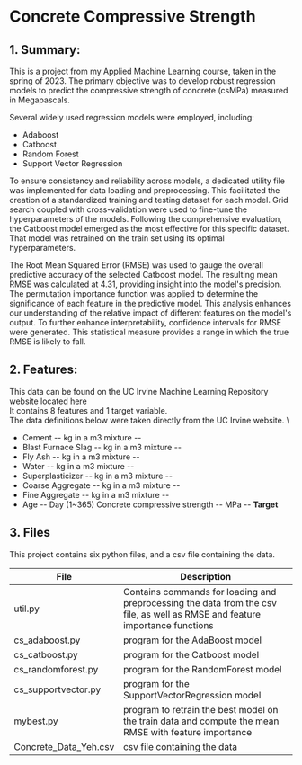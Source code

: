 # Concrete Compressive Strength

## 1. Summary:
This is a project from my Applied Machine Learning course, taken in the spring of 2023. The primary objective was to develop robust regression models to predict the compressive strength of concrete (csMPa) measured in Megapascals. 

Several widely used regression models were employed, including:
* Adaboost
* Catboost
* Random Forest
* Support Vector Regression

To ensure consistency and reliability across models, a dedicated utility file was implemented for data loading and preprocessing. This facilitated the creation of a standardized training and testing dataset for each model. Grid search coupled with cross-validation were used to fine-tune the hyperparameters of the models. Following the comprehensive evaluation, the Catboost model emerged as the most effective for this specific dataset. That model was retrained on the train set using its optimal hyperparameters. 

The Root Mean Squared Error (RMSE) was used to gauge the overall predictive accuracy of the selected Catboost model. The resulting mean RMSE was calculated at 4.31, providing insight into the model's precision. The permutation importance function was applied to determine the significance of each feature in the predictive model. This analysis enhances our understanding of the relative impact of different features on the model's output. To further enhance interpretability, confidence intervals for RMSE were generated. This statistical measure provides a range in which the true RMSE is likely to fall.

## 2. Features:

This data can be found on the UC Irvine Machine Learning Repository website located [here](https://archive.ics.uci.edu/dataset/165/concrete+compressive+strength) \
It contains 8 features and 1 target variable. \
The data definitions below were taken directly from the UC Irvine website. \

* Cement -- kg in a m3 mixture -- 
* Blast Furnace Slag  -- kg in a m3 mixture -- 
* Fly Ash -- kg in a m3 mixture -- 
* Water -- kg in a m3 mixture -- 
* Superplasticizer -- kg in a m3 mixture -- 
* Coarse Aggregate -- kg in a m3 mixture -- 
* Fine Aggregate -- kg in a m3 mixture -- 
* Age -- Day (1~365) 
Concrete compressive strength -- MPa -- **Target**

## 3. Files
This project contains six python files, and a csv file containing the data.

File                  | Description
----------------------|-----------------------
util.py               | Contains commands for loading and preprocessing the data from the csv file, as well as RMSE and feature importance functions
cs_adaboost.py        | program for the AdaBoost model
cs_catboost.py        | program for the Catboost model
cs_randomforest.py    | program for the RandomForest model
cs_supportvector.py   | program for the SupportVectorRegression model
mybest.py             | program to retrain the best model on the train data and compute the mean RMSE with feature importance
Concrete_Data_Yeh.csv | csv file containing the data

